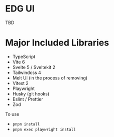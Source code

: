 # EDG UI

TBD

# Major Included Libraries

- TypeScript
- Vite 6
- Svelte 5 / Sveltekit 2
- Tailwindcss 4
- Melt UI (in the process of removing)
- Vitest 2
- Playwright
- Husky (git hooks)
- Eslint / Prettier
- Zod


To use
- `pnpm install`
- `pnpm exec playwright install`